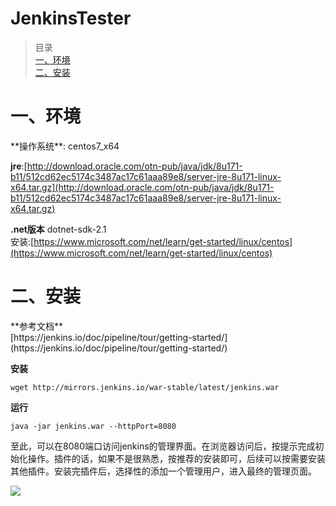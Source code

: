 # JenkinsTester
>目录<br>
>[一、环境](1#)<br>
>[二、安装](2#)

<h1 id="1">一、环境</h1>
**操作系统**: centos7_x64

**jre**:[http://download.oracle.com/otn-pub/java/jdk/8u171-b11/512cd62ec5174c3487ac17c61aaa89e8/server-jre-8u171-linux-x64.tar.gz](http://download.oracle.com/otn-pub/java/jdk/8u171-b11/512cd62ec5174c3487ac17c61aaa89e8/server-jre-8u171-linux-x64.tar.gz)

**.net版本** dotnet-sdk-2.1<br>
安装:[https://www.microsoft.com/net/learn/get-started/linux/centos](https://www.microsoft.com/net/learn/get-started/linux/centos)

<h1 id="2">二、安装</h1>
**参考文档**<br>
[https://jenkins.io/doc/pipeline/tour/getting-started/](https://jenkins.io/doc/pipeline/tour/getting-started/)

**安装**

	wget http://mirrors.jenkins.io/war-stable/latest/jenkins.war

**运行**

	java -jar jenkins.war --httpPort=8080

至此，可以在8080端口访问jenkins的管理界面。在浏览器访问后，按提示完成初始化操作。插件的话，如果不是很熟悉，按推荐的安装即可，后续可以按需要安装其他插件。安装完插件后，选择性的添加一个管理用户，进入最终的管理页面。

![](https://i.imgur.com/MkBgazX.png)



 

